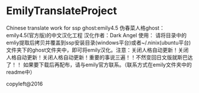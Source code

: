 # EmilyTranslateProject
Chinese translate work for ssp ghost:emily4.5
伪春菜人格ghost： emily4.5(官方版)的中文汉化工程
汉化作者：Dark Angel
使用：
请将目录中的emliy提取后拷贝并覆盖到ssp安装目录(windows平台)或者~/.ninix(ubuntu平台)文件夹下的ghost文件夹中，即可将emily汉化。注意：关闭人格自动更新！关闭人格自动更新！关闭人格自动更新！重要的事说三遍！！不然变回日文版就斯巴达了！！
如果要下载后再配布，请与emily官方联系。（联系方式在emily文件夹中的readme中）

copyleft@2016
